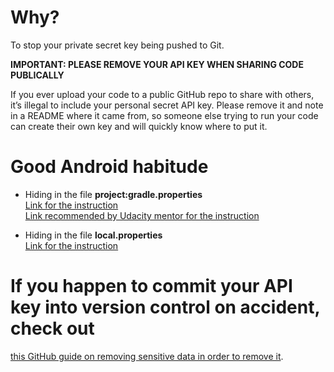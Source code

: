 # Why?
To stop your private secret key being pushed to Git.

**IMPORTANT: PLEASE REMOVE YOUR API KEY WHEN SHARING CODE PUBLICALLY**

If you ever upload your code to a public GitHub repo to share with others, it’s illegal to include your personal secret API key. 
Please remove it and note in a README where it came from, so someone else trying to run your code can create their own key and will 
quickly know where to put it.

# Good Android habitude
- Hiding in the file **project:gradle.properties**  
[Link for the instruction](https://richardroseblog.wordpress.com/2016/05/29/hiding-secret-api-keys-from-git/)  
[Link recommended by Udacity mentor for the instruction](https://medium.com/@ali.muzaffar/gradle-configure-variables-for-all-android-project-modules-in-one-place-5a6e56cd384e)

- Hiding in the file **local.properties**  
[Link for the instruction](https://blog.mindorks.com/using-local-properties-file-to-avoid-api-keys-check-in-into-version-control-system)

# If you happen to commit your API key into version control on accident, check out 
[this GitHub guide on removing sensitive data in order to remove it](https://help.github.com/en/github/authenticating-to-github/removing-sensitive-data-from-a-repository).
